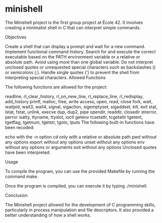 # minishell
The Minishell project is the first group project at École 42.
It involves creating a minimalist shell in C that can interpret simple commands.

Objectives

Create a shell that can display a prompt and wait for a new command.
Implement functional command history.
Search for and execute the correct executable based on the PATH environment variable or a relative or absolute path.
Avoid using more than one global variable.
Do not interpret unclosed quotes or unrequested special characters such as backslashes () or semicolons (;).
Handle single quotes (') to prevent the shell from interpreting special characters.
Allowed Functions

The following functions are allowed for the project:

readline, rl_clear_history, rl_on_new_line, rl_replace_line, rl_redisplay, add_history
printf, malloc, free, write
access, open, read, close
fork, wait, waitpid, wait3, wait4, signal, sigaction, sigemptyset, sigaddset, kill, exit
stat, lstat, fstat, unlink, execve
dup, dup2, pipe
opendir, readdir, closedir
strerror, perror
isatty, ttyname, ttyslot, ioctl
getenv
tcsetattr, tcgetattr
tgetent, tgetflag, tgetnum, tgetstr, tgoto, tputs
The following built-in functions have been recoded:

echo with the -n option
cd only with a relative or absolute path
pwd without any options
export without any options
unset without any options
env without any options or arguments
exit without any options
Unclosed quotes have been interpreted.

Usage

To compile the program, you can use the provided Makefile by running the command make.

Once the program is compiled, you can execute it by typing ./minishell.

Conclusion

The Minishell project allowed for the development of C programming skills, particularly in process manipulation and file descriptors. It also provided a better understanding of how a shell works.
